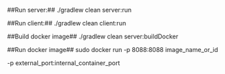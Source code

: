 ##Run server:##
./gradlew clean server:run

##Run client:##
./gradlew clean client:run

##Build docker image## 
./gradlew clean server:buildDocker

##Run docker image##
sudo docker run -p 8088:8088 image_name_or_id

-p external_port:internal_container_port
